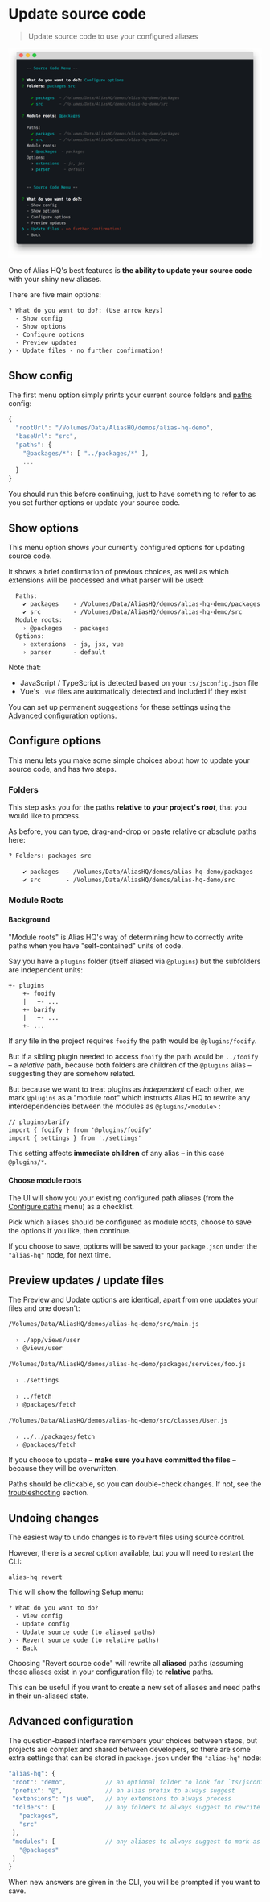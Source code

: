 # Update source code

> Update source code to use your configured aliases

![alias cli](../assets/cli-source.png)

One of Alias HQ's best features is **the ability to update your source code** with your shiny new aliases.

There are five main options:

```
? What do you want to do?: (Use arrow keys)
  - Show config
  - Show options
  - Configure options
  - Preview updates
❯ - Update files - no further confirmation!
```

## Show config

The first menu option simply prints your current source folders and [paths](./paths.md) config:

```js
{
  "rootUrl": "/Volumes/Data/AliasHQ/demos/alias-hq-demo",
  "baseUrl": "src",
  "paths": {
    "@packages/*": [ "../packages/*" ],
    ...
  }
}
```

You should run this before continuing, just to have something to refer to as you set further options or update your source code.

## Show options

This menu option shows your currently configured options for updating source code.

It shows a brief confirmation of previous choices, as well as which extensions will be processed and what parser will be used:

```
  Paths:
    ✔ packages    - /Volumes/Data/AliasHQ/demos/alias-hq-demo/packages
    ✔ src         - /Volumes/Data/AliasHQ/demos/alias-hq-demo/src
  Module roots:
    › @packages   - packages
  Options:
    › extensions  - js, jsx, vue
    › parser      - default
```

Note that:

- JavaScript / TypeScript is detected based on your `ts/jsconfig.json` file
- Vue's `.vue` files are automatically detected and included if they exist

You can set up permanent suggestions for these settings using the [Advanced configuration](#advanced-configuration) options.

## Configure options

This menu lets you make some simple choices about how to update your source code, and has two steps.

### Folders

This step asks you for the paths **relative to your project's *root***, that you would like to process.

As before, you can type, drag-and-drop or paste relative or absolute paths here:

```
? Folders: packages src

    ✔ packages  - /Volumes/Data/AliasHQ/demos/alias-hq-demo/packages
    ✔ src       - /Volumes/Data/AliasHQ/demos/alias-hq-demo/src
```

### Module Roots

#### Background

"Module roots" is Alias HQ's way of determining how to correctly write paths when you have "self-contained" units of code.

Say you have a `plugins` folder (itself aliased via `@plugins`) but the subfolders are independent units:

```
+- plugins
    +- fooify
    |   +- ...
    +- barify
    |   +- ...
    +- ...
```

If any file in the project requires `fooify` the path would be `@plugins/fooify`.

But if a sibling plugin needed to access `fooify` the path would be  `../fooify` –  a *relative* path, because both folders are children of the `@plugins` alias – suggesting they are somehow related.

But because we want to treat plugins as *independent* of each other, we mark `@plugins` as a "module root" which instructs Alias HQ to rewrite any interdependencies between the modules as `@plugins/<module>` :

```
// plugins/barify
import { fooify } from '@plugins/fooify'
import { settings } from './settings'
```

This setting affects **immediate children** of any alias – in this case `@plugins/*`. 

#### Choose module roots

The UI will show you your existing configured path aliases (from the [Configure paths](./paths.md) menu) as a checklist.

Pick which aliases should be configured as module roots, choose to save the options if you like, then continue.

If you choose to save, options will be saved to your `package.json` under the `"alias-hq"` node, for next time.

## Preview updates / update files

The Preview and Update options are identical, apart from one updates your files and one doesn't:

```
/Volumes/Data/AliasHQ/demos/alias-hq-demo/src/main.js

  › ./app/views/user
  › @views/user

/Volumes/Data/AliasHQ/demos/alias-hq-demo/packages/services/foo.js

  › ./settings

  › ../fetch
  › @packages/fetch

/Volumes/Data/AliasHQ/demos/alias-hq-demo/src/classes/User.js

  › ../../packages/fetch
  › @packages/fetch
```

If you choose to update – **make sure you have committed the files** – because they will be overwritten.

Paths should be clickable, so you can double-check changes. If not, see the [troubleshooting](cli.md#clickable-links) section.

## Undoing changes

The easiest way to undo changes is to revert files using source control.

However, there is a *secret* option available, but you will need to restart the CLI:

```
alias-hq revert
```

This will show the following Setup menu:

```
? What do you want to do?
  - View config
  - Update config
  - Update source code (to aliased paths)
❯ - Revert source code (to relative paths)
  - Back
```

Choosing "Revert source code" will rewrite all **aliased** paths (assuming those aliases exist in your configuration file) to **relative** paths.

This can be useful if you want to create a new set of aliases and need paths in their un-aliased state.

## Advanced configuration

The question-based interface remembers your choices between steps, but projects are complex and shared between developers, so there are some extra settings that can be stored in `package.json` under the `"alias-hq"` node:

 ```js
"alias-hq": {
  "root": "demo",           // an optional folder to look for `ts/jsconfig.json`
  "prefix": "@",            // an alias prefix to always suggest
  "extensions": "js vue",   // any extensions to always process
  "folders": [              // any folders to always suggest to rewrite
    "packages",
    "src"
  ],
  "modules": [              // any aliases to always suggest to mark as module roots
    "@packages"
  ]
}
 ```

When new answers are given in the CLI, you will be prompted if you want to save.


